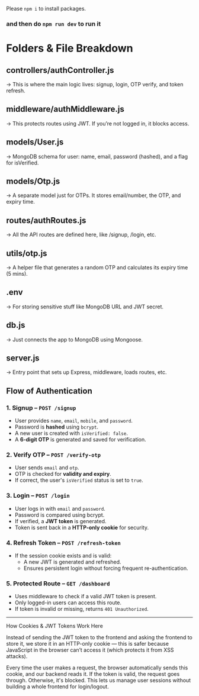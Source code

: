 Please `npm i` to install packages.

### and then do **`npm run dev`** to run it


# Folders & File Breakdown
## controllers/authController.js
→ This is where the main logic lives: signup, login, OTP verify, and token refresh.

## middleware/authMiddleware.js
→ This protects routes using JWT. If you’re not logged in, it blocks access.

## models/User.js
→ MongoDB schema for user: name, email, password (hashed), and a flag for isVerified.

## models/Otp.js
→ A separate model just for OTPs. It stores email/number, the OTP, and expiry time.

## routes/authRoutes.js
→ All the API routes are defined here, like /signup, /login, etc.

## utils/otp.js
→ A helper file that generates a random OTP and calculates its expiry time (5 mins).

## .env
→ For storing sensitive stuff like MongoDB URL and JWT secret.

## db.js
→ Just connects the app to MongoDB using Mongoose.

## server.js
→ Entry point that sets up Express, middleware, loads routes, etc.

## Flow of Authentication

### 1. **Signup – `POST /signup`**
- User provides `name`, `email`, `mobile`, and `password`.
- Password is **hashed** using `bcrypt`.
- A new user is created with `isVerified: false`.
- A **6-digit OTP** is generated and saved for verification.

### 2. **Verify OTP – `POST /verify-otp`**
- User sends `email` and `otp`.
- OTP is checked for **validity and expiry**.
- If correct, the user's `isVerified` status is set to `true`.

### 3. **Login – `POST /login`**
- User logs in with `email` and `password`.
- Password is compared using bcrypt.
- If verified, a **JWT token** is generated.
- Token is sent back in a **HTTP-only cookie** for security.

### 4. **Refresh Token – `POST /refresh-token`**
- If the session cookie exists and is valid:
  - A new JWT is generated and refreshed.
  - Ensures persistent login without forcing frequent re-authentication.

### 5. **Protected Route – `GET /dashboard`**
- Uses middleware to check if a valid JWT token is present.
- Only logged-in users can access this route.
- If token is invalid or missing, returns `401 Unauthorized`.

---


How Cookies & JWT Tokens Work Here

Instead of sending the JWT token to the frontend and asking the frontend to store it, we store it in an HTTP-only cookie — this is safer because JavaScript in the browser can’t access it (which protects it from XSS attacks).

Every time the user makes a request, the browser automatically sends this cookie, and our backend reads it. If the token is valid, the request goes through. Otherwise, it's blocked. This lets us manage user sessions without building a whole frontend for login/logout.


